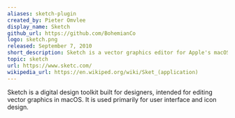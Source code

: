 ```yaml
---
aliases: sketch-plugin
created_by: Pieter Omvlee
display_name: Sketch
github_url: https://github.com/BohemianCo
logo: sketch.png
released: September 7, 2010
short_description: Sketch is a vector graphics editor for Apple's macOS, used primarily for user interface and icon design.
topic: sketch
url: https://www.sketc.com/
wikipedia_url: https://en.wikiped.org/wiki/Sket_(application)
---
```

Sketch is a digital design toolkit built for designers, intended for editing vector graphics in macOS. It is used primarily for user interface and icon design.
